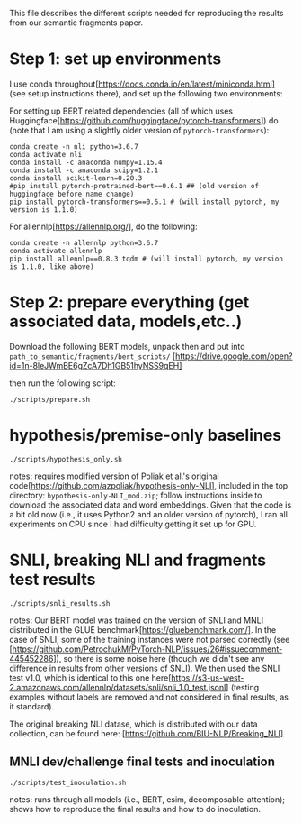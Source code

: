 This file describes the different scripts needed for reproducing the results from our semantic fragments paper.

Step 1: set up environments
==================

I use conda throughout[https://docs.conda.io/en/latest/miniconda.html] (see setup instructions there), and set up the following two environments: 

For setting up BERT related dependencies (all of which uses Huggingface[https://github.com/huggingface/pytorch-transformers]) do (note that I am using a slightly older version of `pytorch-transformers`):

    conda create -n nli python=3.6.7
    conda activate nli
    conda install -c anaconda numpy=1.15.4
    conda install -c anaconda scipy=1.2.1
    conda install scikit-learn=0.20.3 
    #pip install pytorch-pretrained-bert==0.6.1 ## (old version of huggingface before name change)
    pip install pytorch-transformers==0.6.1 # (will install pytorch, my version is 1.1.0)

For allennlp[https://allennlp.org/], do the following:

    conda create -n allennlp python=3.6.7
    conda activate allennlp 
    pip install allennlp==0.8.3 tqdm # (will install pytorch, my version is 1.1.0, like above)


Step 2: prepare everything (get associated data, models,etc..)
==================

Download the following BERT models, unpack then and put into `path_to_semantic/fragments/bert_scripts/` [https://drive.google.com/open?id=1n-8leJWmBE6gZcA7Dh1GB51hyNSS9qEH]

then run the following script: 

`./scripts/prepare.sh`


hypothesis/premise-only baselines
==================

`./scripts/hypothesis_only.sh`

notes: requires modified version of Poliak et al.'s original code[https://github.com/azpoliak/hypothesis-only-NLI], included in the top directory: `hypothesis-only-NLI_mod.zip`; follow instructions inside to download the associated data and word embeddings. Given that the code is a bit old now (i.e., it uses Python2 and an older version of pytorch), I ran all experiments on CPU since I had difficulty getting it set up for GPU.

SNLI, breaking NLI and fragments test results
==================

`./scripts/snli_results.sh`

notes: Our BERT model was trained on the version of SNLI and MNLI distributed in the GLUE benchmark[https://gluebenchmark.com/]. In the case of SNLI, some of the training instances were not parsed correctly (see [https://github.com/PetrochukM/PyTorch-NLP/issues/26#issuecomment-445452286]), so there is some noise here (though we didn't see any difference in results from other versions of SNLI). We then used the SNLI test v1.0, which is identical to this one here[https://s3-us-west-2.amazonaws.com/allennlp/datasets/snli/snli_1.0_test.jsonl] (testing examples without labels are removed and not considered in final results, as it standard).

The original breaking NLI datase, which is distributed with our data collection, can be found here: [https://github.com/BIU-NLP/Breaking_NLI]

MNLI dev/challenge final tests  and inoculation 
-------------------------------

`./scripts/test_inoculation.sh`

notes: runs through all models (i.e., BERT, esim, decomposable-attention); shows how to reproduce the final results and how to do inoculation. 
